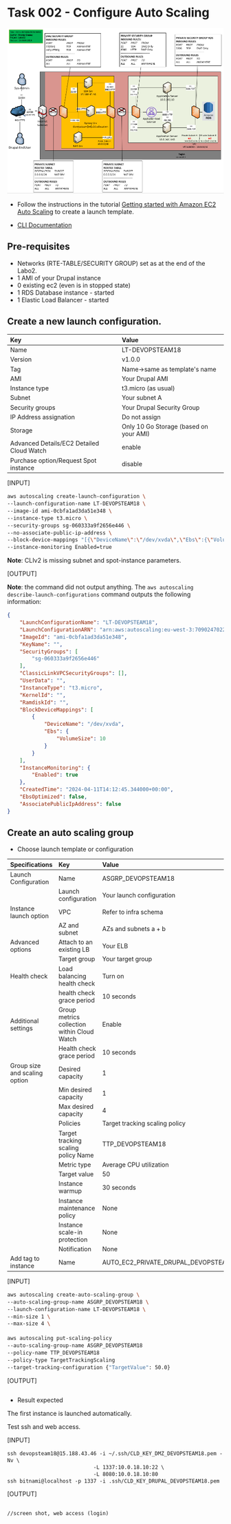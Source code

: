 # Task 002 - Configure Auto Scaling

![Schema](./img/CLD_AWS_INFA.PNG)

* Follow the instructions in the tutorial [Getting started with Amazon EC2 Auto Scaling](https://docs.aws.amazon.com/autoscaling/ec2/userguide/GettingStartedTutorial.html) to create a launch template.

* [CLI Documentation](https://docs.aws.amazon.com/cli/latest/reference/autoscaling/)

## Pre-requisites

* Networks (RTE-TABLE/SECURITY GROUP) set as at the end of the Labo2.
* 1 AMI of your Drupal instance
* 0 existing ec2 (even is in stopped state)
* 1 RDS Database instance - started
* 1 Elastic Load Balancer - started

## Create a new launch configuration. 

| Key                                       | Value                                  |
| :---------------------------------------- | :------------------------------------- |
| Name                                      | LT-DEVOPSTEAM18                        |
| Version                                   | v1.0.0                                 |
| Tag                                       | Name->same as template's name          |
| AMI                                       | Your Drupal AMI                        |
| Instance type                             | t3.micro (as usual)                    |
| Subnet                                    | Your subnet A                          |
| Security groups                           | Your Drupal Security Group             |
| IP Address assignation                    | Do not assign                          |
| Storage                                   | Only 10 Go Storage (based on your AMI) |
| Advanced Details/EC2 Detailed Cloud Watch | enable                                 |
| Purchase option/Request Spot instance     | disable                                |

\[INPUT\]

```bash
aws autoscaling create-launch-configuration \
--launch-configuration-name LT-DEVOPSTEAM18 \
--image-id ami-0cbfa1ad3da51e348 \
--instance-type t3.micro \
--security-groups sg-060333a9f2656e446 \
--no-associate-public-ip-address \
--block-device-mappings "[{\"DeviceName\":\"/dev/xvda\",\"Ebs\":{\"VolumeSize\":10}}]" \
--instance-monitoring Enabled=true
```

**Note**: CLIv2 is missing subnet and spot-instance parameters.

\[OUTPUT\]

**Note**: the command did not output anything. The `aws autoscaling describe-launch-configurations` 
command outputs the following information:

```json
{
    "LaunchConfigurationName": "LT-DEVOPSTEAM18",
    "LaunchConfigurationARN": "arn:aws:autoscaling:eu-west-3:709024702237:launchConfiguration:f85f1c1f-168d-4f3e-99f0-358103081550:launchConfigurationName/LT-DEVOPSTEAM18",
    "ImageId": "ami-0cbfa1ad3da51e348",
    "KeyName": "",
    "SecurityGroups": [
        "sg-060333a9f2656e446"
    ],
    "ClassicLinkVPCSecurityGroups": [],
    "UserData": "",
    "InstanceType": "t3.micro",
    "KernelId": "",
    "RamdiskId": "",
    "BlockDeviceMappings": [
        {
            "DeviceName": "/dev/xvda",
            "Ebs": {
                "VolumeSize": 10
            }
        }
    ],
    "InstanceMonitoring": {
        "Enabled": true
    },
    "CreatedTime": "2024-04-11T14:12:45.344000+00:00",
    "EbsOptimized": false,
    "AssociatePublicIpAddress": false
}
```

## Create an auto scaling group

* Choose launch template or configuration

| Specifications                | Key                                         | Value                                  |
| :---------------------------- | :------------------------------------------ |:-------------------------------------- |
| Launch Configuration          | Name                                        | ASGRP_DEVOPSTEAM18                     |
|                               | Launch configuration                        | Your launch configuration              |
| Instance launch option        | VPC                                         | Refer to infra schema                  |
|                               | AZ and subnet                               | AZs and subnets a + b                  |
| Advanced options              | Attach to an existing LB                    | Your ELB                               |
|                               | Target group                                | Your target group                      |
| Health check                  | Load balancing health check                 | Turn on                                |
|                               | health check grace period                   | 10 seconds                             |
| Additional settings           | Group metrics collection within Cloud Watch | Enable                                 |
|                               | Health check grace period                   | 10 seconds                             |
| Group size and scaling option | Desired capacity                            | 1                                      |
|                               | Min desired capacity                        | 1                                      |
|                               | Max desired capacity                        | 4                                      |
|                               | Policies                                    | Target tracking scaling policy         |
|                               | Target tracking scaling policy Name         | TTP_DEVOPSTEAM18                       |
|                               | Metric type                                 | Average CPU utilization                |
|                               | Target value                                | 50                                     |
|                               | Instance warmup                             | 30 seconds                             |
|                               | Instance maintenance policy                 | None                                   |
|                               | Instance scale-in protection                | None                                   |
|                               | Notification                                | None                                   |
| Add tag to instance           | Name                                        | AUTO_EC2_PRIVATE_DRUPAL_DEVOPSTEAM18   |

\[INPUT\]
```bash
aws autoscaling create-auto-scaling-group \
--auto-scaling-group-name ASGRP_DEVOPSTEAM18 \
--launch-configuration-name LT-DEVOPSTEAM18 \
--min-size 1 \
--max-size 4 \

aws autoscaling put-scaling-policy
--auto-scaling-group-name ASGRP_DEVOPSTEAM18
--policy-name TTP_DEVOPSTEAM18
--policy-type TargetTrackingScaling
--target-tracking-configuration {"TargetValue": 50.0}

```

\[OUTPUT\]
```bash
```


* Result expected

The first instance is launched automatically.

Test ssh and web access.

\[INPUT\]
```
ssh devopsteam18@15.188.43.46 -i ~/.ssh/CLD_KEY_DMZ_DEVOPSTEAM18.pem -Nv \
                            -L 1337:10.0.18.10:22 \
                            -L 8080:10.0.18.10:80
ssh bitnami@localhost -p 1337 -i .ssh/CLD_KEY_DRUPAL_DEVOPSTEAM18.pem
```

\[OUTPUT\]
```

```

```
//screen shot, web access (login)
```
